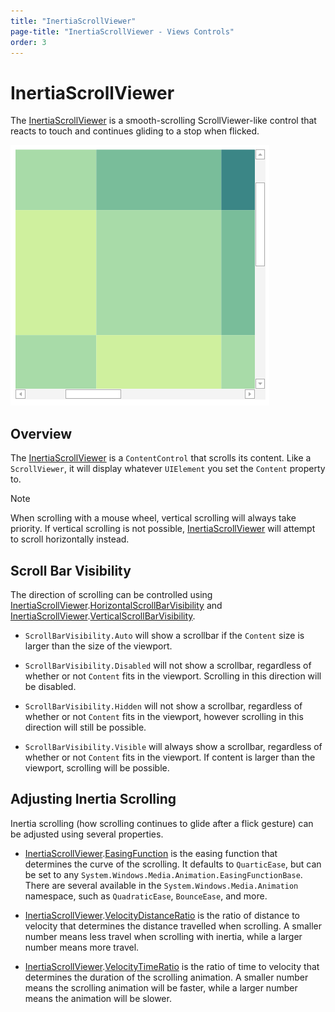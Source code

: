 ```yaml
---
title: "InertiaScrollViewer"
page-title: "InertiaScrollViewer - Views Controls"
order: 3
---
```

# InertiaScrollViewer

The [InertiaScrollViewer](xref:ActiproSoftware.Windows.Controls.Views.InertiaScrollViewer) is a smooth-scrolling ScrollViewer-like control that reacts to touch and continues gliding to a stop when flicked.

![Screenshot](../images/inertia-scroll-viewer.png)

## Overview

The [InertiaScrollViewer](xref:ActiproSoftware.Windows.Controls.Views.InertiaScrollViewer) is a `ContentControl` that scrolls its content. Like a `ScrollViewer`, it will display whatever `UIElement` you set the `Content` property to.

> [!NOTE]
> When scrolling with a mouse wheel, vertical scrolling will always take priority. If vertical scrolling is not possible, [InertiaScrollViewer](xref:ActiproSoftware.Windows.Controls.Views.InertiaScrollViewer) will attempt to scroll horizontally instead.

## Scroll Bar Visibility

The direction of scrolling can be controlled using [InertiaScrollViewer](xref:ActiproSoftware.Windows.Controls.Views.InertiaScrollViewer).[HorizontalScrollBarVisibility](xref:ActiproSoftware.Windows.Controls.Views.InertiaScrollViewer.HorizontalScrollBarVisibility) and [InertiaScrollViewer](xref:ActiproSoftware.Windows.Controls.Views.InertiaScrollViewer).[VerticalScrollBarVisibility](xref:ActiproSoftware.Windows.Controls.Views.InertiaScrollViewer.VerticalScrollBarVisibility).

- `ScrollBarVisibility.Auto` will show a scrollbar if the `Content` size is larger than the size of the viewport.

- `ScrollBarVisibility.Disabled` will not show a scrollbar, regardless of whether or not `Content` fits in the viewport. Scrolling in this direction will be disabled.

- `ScrollBarVisibility.Hidden` will not show a scrollbar, regardless of whether or not `Content` fits in the viewport, however scrolling in this direction will still be possible.

- `ScrollBarVisibility.Visible` will always show a scrollbar, regardless of whether or not `Content` fits in the viewport. If content is larger than the viewport, scrolling will be possible.

## Adjusting Inertia Scrolling

Inertia scrolling (how scrolling continues to glide after a flick gesture) can be adjusted using several properties.

- [InertiaScrollViewer](xref:ActiproSoftware.Windows.Controls.Views.InertiaScrollViewer).[EasingFunction](xref:ActiproSoftware.Windows.Controls.Views.InertiaScrollViewer.EasingFunction) is the easing function that determines the curve of the scrolling. It defaults to `QuarticEase`, but can be set to any `System.Windows.Media.Animation.EasingFunctionBase`. There are several available in the `System.Windows.Media.Animation` namespace, such as `QuadraticEase`, `BounceEase`, and more.

- [InertiaScrollViewer](xref:ActiproSoftware.Windows.Controls.Views.InertiaScrollViewer).[VelocityDistanceRatio](xref:ActiproSoftware.Windows.Controls.Views.InertiaScrollViewer.VelocityDistanceRatio) is the ratio of distance to velocity that determines the distance travelled when scrolling. A smaller number means less travel when scrolling with inertia, while a larger number means more travel.

- [InertiaScrollViewer](xref:ActiproSoftware.Windows.Controls.Views.InertiaScrollViewer).[VelocityTimeRatio](xref:ActiproSoftware.Windows.Controls.Views.InertiaScrollViewer.VelocityTimeRatio) is the ratio of time to velocity that determines the duration of the scrolling animation.  A smaller number means the scrolling animation will be faster, while a larger number means the animation will be slower.
